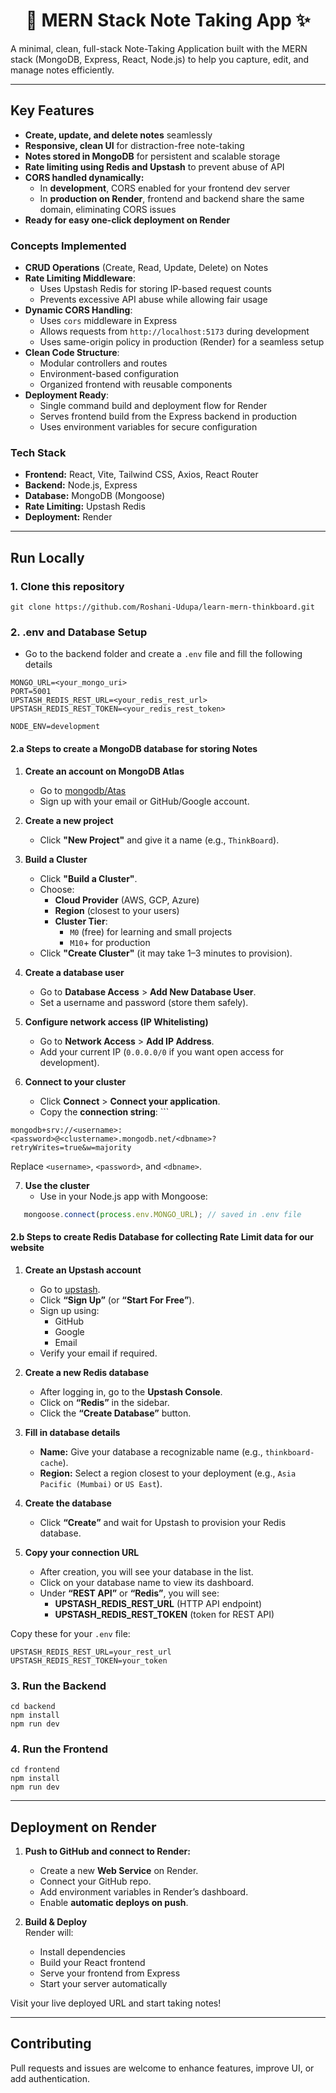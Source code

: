 <h1 align="center">📝 MERN Stack Note Taking App ✨</h1>
A minimal, clean, full-stack Note-Taking Application built with the MERN stack (MongoDB, Express, React, Node.js) to help you capture, edit, and manage notes efficiently.

---
## Key Features

- **Create, update, and delete notes** seamlessly  
- **Responsive, clean UI** for distraction-free note-taking  
- **Notes stored in MongoDB** for persistent and scalable storage  
-  **Rate limiting using Redis and Upstash** to prevent abuse of API 
- **CORS handled dynamically:**
	- In **development**, CORS enabled for your frontend dev server
	- In **production on Render**, frontend and backend share the same domain, eliminating CORS issues  
- **Ready for easy one-click deployment on Render**
### Concepts Implemented

- **CRUD Operations** (Create, Read, Update, Delete) on Notes  
- **Rate Limiting Middleware**:
	- Uses Upstash Redis for storing IP-based request counts
	- Prevents excessive API abuse while allowing fair usage
- **Dynamic CORS Handling**:
	- Uses `cors` middleware in Express
	- Allows requests from `http://localhost:5173` during development
	- Uses same-origin policy in production (Render) for a seamless setup
 - **Clean Code Structure**:
	- Modular controllers and routes
	- Environment-based configuration
	- Organized frontend with reusable components
- **Deployment Ready**:
	- Single command build and deployment flow for Render
	- Serves frontend build from the Express backend in production
	- Uses environment variables for secure configuration
### Tech Stack

- **Frontend:** React, Vite, Tailwind CSS, Axios, React Router    
- **Backend:** Node.js, Express
- **Database:** MongoDB (Mongoose)
- **Rate Limiting:** Upstash Redis
- **Deployment:** Render

---
## Run Locally
### 1. Clone this repository

```
git clone https://github.com/Roshani-Udupa/learn-mern-thinkboard.git
```
### 2. .env and Database Setup
- Go to the backend folder and create a `.env` file and fill the following details

```
MONGO_URL=<your_mongo_uri>
PORT=5001
UPSTASH_REDIS_REST_URL=<your_redis_rest_url>
UPSTASH_REDIS_REST_TOKEN=<your_redis_rest_token>

NODE_ENV=development
```
#### 2.a Steps to create a MongoDB database for storing Notes

1. **Create an account on MongoDB Atlas**
    - Go to [mongodb/Atas](https://www.mongodb.com/cloud/atlas)
    - Sign up with your email or GitHub/Google account.

2. **Create a new project**
    - Click **"New Project"** and give it a name (e.g., `ThinkBoard`).

3. **Build a Cluster**
    - Click **"Build a Cluster"**.
    - Choose:
        - **Cloud Provider** (AWS, GCP, Azure)
        - **Region** (closest to your users)
        - **Cluster Tier**:
            - `M0` (free) for learning and small projects
            - `M10`+ for production
    - Click **"Create Cluster"** (it may take 1–3 minutes to provision).

4. **Create a database user**
    - Go to **Database Access** > **Add New Database User**.
    - Set a username and password (store them safely).
        
5. **Configure network access (IP Whitelisting)**
    - Go to **Network Access** > **Add IP Address**.
    - Add your current IP (`0.0.0.0/0` if you want open access for development).

6. **Connect to your cluster**
    - Click **Connect** > **Connect your application**.
    - Copy the **connection string**: ```
```
mongodb+srv://<username>:<password>@<clustername>.mongodb.net/<dbname>?retryWrites=true&w=majority
```
Replace `<username>`, `<password>`, and `<dbname>`.     

7. **Use the cluster**
	- Use in your Node.js app with Mongoose:

```js
   mongoose.connect(process.env.MONGO_URL); // saved in .env file
 ```

#### 2.b Steps to create Redis Database for collecting Rate Limit data for our website

1. **Create an Upstash account**
	- Go to [upstash](https://upstash.com).
	- Click **“Sign Up”** (or **“Start For Free”**).
	- Sign up using:
	    - GitHub
	    - Google
	    - Email
	- Verify your email if required.

2. **Create a new Redis database**
	- After logging in, go to the **Upstash Console**.
	- Click on **“Redis”** in the sidebar.
	- Click the **“Create Database”** button.

3. **Fill in database details**
	- **Name:** Give your database a recognizable name (e.g., `thinkboard-cache`).
	- **Region:** Select a region closest to your deployment (e.g., `Asia Pacific (Mumbai)` or `US East`).

4. **Create the database**
	 - Click **“Create”** and wait for Upstash to provision your Redis database.

5. **Copy your connection URL**
	- After creation, you will see your database in the list.
	- Click on your database name to view its dashboard.
	- Under **“REST API”** or **“Redis”**, you will see:
	    - **UPSTASH_REDIS_REST_URL** (HTTP API endpoint)
	    - **UPSTASH_REDIS_REST_TOKEN** (token for REST API)

Copy these for your `.env` file:
```
UPSTASH_REDIS_REST_URL=your_rest_url
UPSTASH_REDIS_REST_TOKEN=your_token
```

### 3. Run the Backend

```
cd backend
npm install
npm run dev
```

### 4. Run the Frontend

```
cd frontend
npm install
npm run dev
```

---
## Deployment on Render

1. **Push to GitHub and connect to Render:**
	- Create a new **Web Service** on Render.
	- Connect your GitHub repo.
	- Add environment variables in Render’s dashboard.
	- Enable **automatic deploys on push**.

2. **Build & Deploy**  
	Render will:
	- Install dependencies
	- Build your React frontend
	- Serve your frontend from Express
	- Start your server automatically

Visit your live deployed URL and start taking notes!

---
## Contributing

Pull requests and issues are welcome to enhance features, improve UI, or add authentication.
